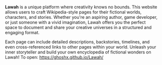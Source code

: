 **Lawah** is a unique platform where creativity knows no bounds. This website allows users to craft Wikipedia-style pages for their fictional worlds, characters, and stories. Whether you're an aspiring author, game developer, or just someone with a vivid imagination, Lawah offers you the perfect space to document and share your creative universes in a structured and engaging format.

Each page can include detailed descriptions, backstories, timelines, and even cross-referenced links to other pages within your world. Unleash your inner storyteller and build your own encyclopedia of fictional wonders on Lawah! To open: https://ghoshx.github.io/Lawah/
